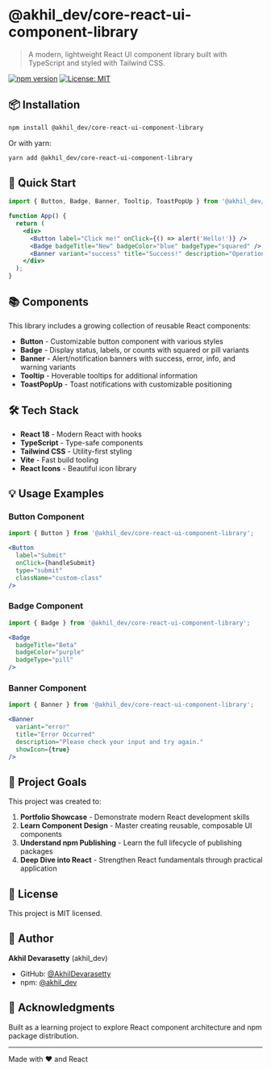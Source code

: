 # @akhil_dev/core-react-ui-component-library

> A modern, lightweight React UI component library built with TypeScript and styled with Tailwind CSS.

[![npm version](https://img.shields.io/npm/v/@akhil_dev/core-react-ui-component-library.svg)](https://www.npmjs.com/package/@akhil_dev/core-react-ui-component-library)
[![License: MIT](https://img.shields.io/badge/License-MIT-yellow.svg)](https://opensource.org/licenses/MIT)

## 📦 Installation

```bash
npm install @akhil_dev/core-react-ui-component-library
```

Or with yarn:

```bash
yarn add @akhil_dev/core-react-ui-component-library
```

## 🚀 Quick Start

```jsx
import { Button, Badge, Banner, Tooltip, ToastPopUp } from '@akhil_dev/core-react-ui-component-library';

function App() {
  return (
    <div>
      <Button label="Click me!" onClick={() => alert('Hello!')} />
      <Badge badgeTitle="New" badgeColor="blue" badgeType="squared" />
      <Banner variant="success" title="Success!" description="Operation completed successfully." />
    </div>
  );
}
```

## 📚 Components

This library includes a growing collection of reusable React components:

- **Button** - Customizable button component with various styles
- **Badge** - Display status, labels, or counts with squared or pill variants
- **Banner** - Alert/notification banners with success, error, info, and warning variants
- **Tooltip** - Hoverable tooltips for additional information
- **ToastPopUp** - Toast notifications with customizable positioning

## 🛠️ Tech Stack

- **React 18** - Modern React with hooks
- **TypeScript** - Type-safe components
- **Tailwind CSS** - Utility-first styling
- **Vite** - Fast build tooling
- **React Icons** - Beautiful icon library

## 💡 Usage Examples

### Button Component

```jsx
import { Button } from '@akhil_dev/core-react-ui-component-library';

<Button 
  label="Submit" 
  onClick={handleSubmit}
  type="submit"
  className="custom-class"
/>
```

### Badge Component

```jsx
import { Badge } from '@akhil_dev/core-react-ui-component-library';

<Badge 
  badgeTitle="Beta" 
  badgeColor="purple" 
  badgeType="pill"
/>
```

### Banner Component

```jsx
import { Banner } from '@akhil_dev/core-react-ui-component-library';

<Banner 
  variant="error"
  title="Error Occurred"
  description="Please check your input and try again."
  showIcon={true}
/>
```

## 🎯 Project Goals

This project was created to:

1. **Portfolio Showcase** - Demonstrate modern React development skills
2. **Learn Component Design** - Master creating reusable, composable UI components
3. **Understand npm Publishing** - Learn the full lifecycle of publishing packages
4. **Deep Dive into React** - Strengthen React fundamentals through practical application


## 📝 License

This project is MIT licensed.

## 👤 Author

**Akhil Devarasetty** (akhil_dev)

- GitHub: [@AkhilDevarasetty](https://github.com/AkhilDevarasetty)
- npm: [@akhil_dev](https://www.npmjs.com/~akhil_dev)

## 🙏 Acknowledgments

Built as a learning project to explore React component architecture and npm package distribution.

---

Made with ❤️ and React
